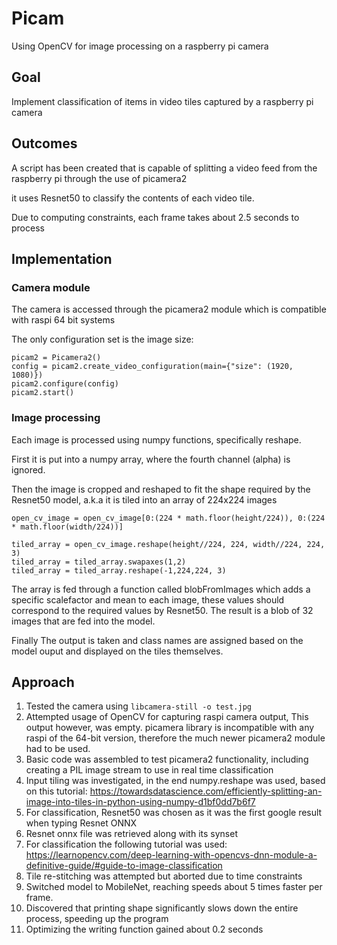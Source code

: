 # Picam
Using OpenCV for image processing on a raspberry pi camera

## Goal
Implement classification of items in video tiles captured by a raspberry pi camera

## Outcomes
A script has been created that is capable of splitting a video feed from the raspberry pi through the use of picamera2

it uses Resnet50 to classify the contents of each video tile.

Due to computing constraints, each frame takes about 2.5 seconds to process

## Implementation

### Camera module

The camera is accessed through the picamera2 module which is compatible with raspi 64 bit systems

The only configuration set is the image size: 

    picam2 = Picamera2()
    config = picam2.create_video_configuration(main={"size": (1920, 1080)})
    picam2.configure(config)
    picam2.start()

### Image processing

Each image is processed using numpy functions, specifically reshape.

First it is put into a numpy array, where the fourth channel (alpha) is ignored.

Then the image is cropped and reshaped to fit the shape required by the Resnet50 model, a.k.a it is tiled into an array of 224x224 images

    open_cv_image = open_cv_image[0:(224 * math.floor(height/224)), 0:(224 * math.floor(width/224))]

    tiled_array = open_cv_image.reshape(height//224, 224, width//224, 224, 3)
    tiled_array = tiled_array.swapaxes(1,2)
    tiled_array = tiled_array.reshape(-1,224,224, 3)

The array is fed through a function called blobFromImages which adds a specific scalefactor and mean to each image, these values should correspond to the required values by Resnet50. The result is a blob of 32 images that are fed into the model.

Finally The output is taken and class names are assigned based on the model ouput and displayed on the tiles themselves.

## Approach

1. Tested the camera using `libcamera-still -o test.jpg`
2. Attempted usage of OpenCV for capturing raspi camera output, This output however, was empty. picamera library is incompatible with any raspi of the 64-bit version, therefore the much newer picamera2 module had to be used.
3. Basic code was assembled to test picamera2 functionality, including creating a PIL image stream to use in real time classification
4. Input tiling was investigated, in the end numpy.reshape was used, based on this tutorial: https://towardsdatascience.com/efficiently-splitting-an-image-into-tiles-in-python-using-numpy-d1bf0dd7b6f7
5. For classification, Resnet50 was chosen as it was the first google result when typing Resnet ONNX
6. Resnet onnx file was retrieved along with its synset
7. For classification the following tutorial was used: https://learnopencv.com/deep-learning-with-opencvs-dnn-module-a-definitive-guide/#guide-to-image-classification
8. Tile re-stitching was attempted but aborted due to time constraints
9. Switched model to MobileNet, reaching speeds about 5 times faster per frame.
10. Discovered that printing shape significantly slows down the entire process, speeding up the program
11. Optimizing the writing function gained about 0.2 seconds
